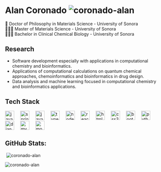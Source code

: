 # Alan Coronado  <img src="https://komarev.com/ghpvc/?username=coronado-alan&label=Profile%20views&color=0e75b6&style=flat" alt="coronado-alan" />  
📖 Doctor of Philosophy in Materials Science - University of Sonora  
👩🏻‍🎓 Master of Materials Science - University of Sonora  
👩🏻‍🎓 Bachelor in Clinical Chemical Biology - University of Sonora  

## Research
* Software development especially with applications in computational chemistry and bioinformatics.  
* Applications of computational calculations on quantum chemical approaches, chemoinformatics and bioinformatics in drug design.
* Data analysis and machine learning focused in computational chemistry and bioinformatics applications.

## Tech Stack

<div align="left">
  <img src="https://cdn.jsdelivr.net/gh/devicons/devicon/icons/java/java-original.svg" height="30" alt="java logo"  />
  <img width="12" />
  <img src="https://cdn.jsdelivr.net/gh/devicons/devicon/icons/spring/spring-original.svg" height="30" alt="spring logo"  />
  <img width="12" />
  <img src="https://cdn.jsdelivr.net/gh/devicons/devicon/icons/javascript/javascript-original.svg" height="30" alt="javascript logo"  />
  <img width="12" />
  <img src="https://cdn.jsdelivr.net/gh/devicons/devicon/icons/typescript/typescript-original.svg" height="30" alt="typescript logo"  />
  <img width="12" />
  <img src="https://cdn.jsdelivr.net/gh/devicons/devicon/icons/nodejs/nodejs-original.svg" height="30" alt="nodejs logo"  />
  <img width="12" />
  <img src="https://cdn.jsdelivr.net/gh/devicons/devicon/icons/react/react-original.svg" height="30" alt="react logo"  />
  <img width="12" />
  <img src="https://cdn.jsdelivr.net/gh/devicons/devicon/icons/html5/html5-original.svg" height="30" alt="html5 logo"  />
  <img width="12" />
  <img src="https://cdn.jsdelivr.net/gh/devicons/devicon/icons/css3/css3-original.svg" height="30" alt="css3 logo"  />
  <img width="12" />
  <img src="https://cdn.jsdelivr.net/gh/devicons/devicon/icons/bootstrap/bootstrap-original.svg" height="30" alt="bootstrap logo"  />
  <img width="12" />
  <img src="https://cdn.jsdelivr.net/gh/devicons/devicon/icons/python/python-original.svg" height="30" alt="python logo"  />
  <img width="12" />
  <img src="https://cdn.jsdelivr.net/gh/devicons/devicon/icons/django/django-plain.svg" height="30" alt="django logo"  />
  <img width="12" />
  <img src="https://cdn.jsdelivr.net/gh/devicons/devicon/icons/mysql/mysql-original.svg" height="30" alt="mysql logo"  />
  <img width="12" />
  <img src="https://cdn.jsdelivr.net/gh/devicons/devicon/icons/mongodb/mongodb-original.svg" height="30" alt="mongodb logo"  />
</div>

## GitHub Stats:
<div>
<p>&nbsp;<img align="center" src="https://github-readme-stats.vercel.app/api?username=coronado-alan&show_icons=true&locale=en" alt="coronado-alan" /></p>
</div>
<div>
<p><img align="left" src="https://github-readme-stats.vercel.app/api/top-langs?username=coronado-alan&show_icons=true&locale=en&layout=compact" alt="coronado-alan" /></p>  
</div>


